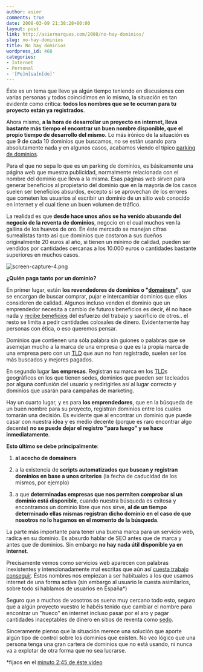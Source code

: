 ```yaml
---
author: asier
comments: true
date: 2008-03-09 21:38:28+00:00
layout: post
link: http://asiermarques.com/2008/no-hay-dominios/
slug: no-hay-dominios
title: No hay dominios
wordpress_id: 468
categories:
- Internet
- Personal
- '[Pe]n[sa]n[do]'
---
```


Éste es un tema que llevo ya algún tiempo teniendo en discusiones con varias personas y todos coincidimos en lo mismo, la situación es tan evidente como crítica: **todos los nombres que se te ocurran para tu proyecto están ya registrados**.

Ahora mismo, **a la hora de desarrollar un proyecto en internet, lleva bastante más tiempo el encontrar un buen nombre disponible, que el propio tiempo de desarrollo del mismo.**
Lo más irónico de la situación es que 9 de cada 10 dominios que buscamos, no se están usando para absolutamente nada y en algunos casos, acabamos viendo el típico [parking de dominios](http://en.wikipedia.org/wiki/Domain_parking).

Para el que no sepa lo que es un parking de dominios, es básicamente una página web que muestra publicidad, normalmente relacionada con el nombre del dominio  que lleva a la misma. Esas páginas web sirven para generar beneficios al propietario del dominio que en la mayoría de los casos suelen ser beneficios absurdos, excepto si se aprovechan de los errores que cometen los usuarios al escribir un dominio de un sitio web conocido en internet y el cual tiene un buen volumen de tráfico.

La realidad es que **desde hace unos años se ha venido abusando del negocio de la reventa de dominios**, negocio en el cual muchos ven la gallina de los huevos de oro.
En éste mercado se manejan cifras surrealistas tanto así que dominios que costaron a sus dueños originalmente 20 euros al año, si tienen un mínimo de calidad, pueden ser vendidos por cantidades cercanas a los 10.000 euros o cantidades bastante superiores en muchos casos.


![screen-capture-4.png](http://www.asiermarques.com/wp-content/uploads/2008/03/screen-capture-4.png)


**¿Quién paga tanto por un dominio?**

En primer lugar, están **los revendedores de dominios o "[domainers](http://es.wikipedia.org/wiki/Domainer)"**, que se encargan de buscar comprar, pujar e intercambiar dominios que ellos consideren de calidad. Algunos incluso venden el dominio que un emprendedor necesita a cambio de futuros beneficios es decir, él no hace nada y [recibe beneficios](http://www.carlosblanco.com/2008/03/07/los-coches-de-los-domainers/) del esfuerzo del trabajo y sacrificio de otros.. el resto se limita a pedir cantidades colosales de dinero. Evidentemente hay personas con ética, o eso queremos pensar.

Dominios que contienen una sóla palabra sin guiones o palabras que se asemejan mucho a la marca de una empresa o que es la propia marca de una empresa pero con un [TLD](http://es.wikipedia.org/wiki/Dominio_de_nivel_superior) que aun no han registrado, suelen ser los más buscados y mejores pagados.

En segundo lugar **las empresas**. Registran su marca en los [TLD](http://es.wikipedia.org/wiki/Dominio_de_nivel_superior)s geográficos en los que tienen sedes, dominios que pueden ser tecleados por alguna confusión del usuario y redirigirles así al lugar correcto y dominios que usarán para campañas de marketing.

Hay un cuarto lugar, y es para **los emprendedores**, que en la búsqueda de un buen nombre para su proyecto, registran dominios entre los cuales tomarán una decisión. Es evidente que al encontrar un dominio que puede casar con nuestra idea y es medio decente (porque es raro encontrar algo decente) **no se puede dejar el registro "para luego" y se hace inmediatamente**.

**Esto último se debe principalmente**:



	
  1. **al acecho de domainers**

	
  2. a la existencia de **scripts automatizados que buscan y registran dominios en base a unos criterios** (la fecha de caducidad de los mismos, por ejemplo)

	
  3. a que **determinadas empresas que nos permiten comprobar si un dominio está disponible**, cuando nuestra búsqueda es exitosa y encontramos un dominio libre que nos sirve, **al de un tiempo determinado ellas mismas registran dicho dominio en el caso de que nosotros no lo hagamos** **en el momento de la búsqueda**.


La parte más importante para tener una buena marca para un servicio web, radica en su dominio. Es absurdo hablar de SEO antes que de marca y antes que de dominios. Sin embargo **no hay nada útil disponible ya en internet**.

Precisamente vemos como servicios web aparecen con palabras inexistentes y intencionadamente mal escritas que aún así [cuesta trabajo conseguir](http://domiteca.com/check.php?domain=libr&Comprobar=Comprobar&ext%5Bcom%5D=com&lang=esp). Éstos nombres nos empiezan a ser habituales a los que usamos internet de una forma activa (sin embargo al usuario le cuesta asimilarlos, sobre todo si hablamos de usuarios en España*)

Seguro que a muchos de vosotros os suena muy cercano todo esto,  seguro que  a algún proyecto vuestro le habéis tenido que cambiar el nombre para encontrar un "hueco" en internet  incluso pasar por el aro y pagar cantidades inaceptables de dinero en sitios de reventa como [sedo](http://sedo.com).

Sinceramente pienso que la situación merece una solución que aporte algún tipo de control sobre los dominios que existen. No veo lógico que una persona tenga una gran cartera de dominios que no está usando, ni nunca  va a explotar de otra forma que no sea lucrarse.

*fijaos en el [minuto 2:45 de éste video](http://www.youtube.com/watch?v=e9MgHuitMwU)
